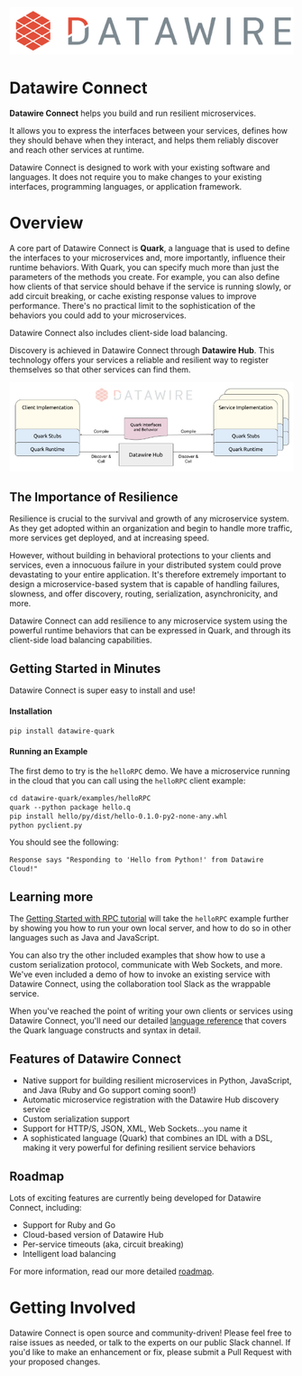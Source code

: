 ![Datawire](static-files/dw-logo.png)

# Datawire Connect

**Datawire Connect** helps you build and run resilient microservices.

It allows you to express the interfaces between your services, defines how they
should behave when they interact, and helps them reliably discover and reach
other services at runtime.

Datawire Connect is designed to work with your existing software and
languages. It does not require you to make changes to your existing
interfaces, programming languages, or application framework.

# Overview

A core part of Datawire Connect is **Quark**, a language that is used to define the
interfaces to your microservices and, more importantly, influence their runtime
behaviors. With Quark, you can specify much more than just the parameters of the
methods you create. For example, you can also define how clients of that service 
should behave if the service is running slowly, or add circuit breaking, or cache 
existing response values to improve performance. There's no practical limit to the
sophistication of the behaviors you could add to your microservices.

Datawire Connect also includes client-side load balancing.

Discovery is achieved in Datawire Connect through **Datawire Hub**. This technology
offers your services a reliable and resilient way to register themselves so that
other services can find them.

![Datawire Connect](static-files/dw-connect.png)

## The Importance of Resilience

Resilience is crucial to the survival and growth of any microservice system.
As they get adopted within an organization and begin to handle more traffic,
more services get deployed, and at increasing speed.

However, without building in behavioral protections to your clients and services,
even a innocuous failure in your distributed system could prove devastating to
your entire application. It's therefore extremely important to design a
microservice-based system that is capable of handling failures, slowness, and offer
discovery, routing, serialization, asynchronicity, and more.

Datawire Connect can add resilience to any microservice system using the
powerful runtime behaviors that can be expressed in Quark, and through its
client-side load balancing capabilities.

## Getting Started in Minutes

Datawire Connect is super easy to install and use!

#### Installation
```
pip install datawire-quark
```
#### Running an Example

The first demo to try is the `helloRPC` demo. We have a microservice running in
the cloud that you can call using the `helloRPC` client example:

```
cd datawire-quark/examples/helloRPC
quark --python package hello.q
pip install hello/py/dist/hello-0.1.0-py2-none-any.whl
python pyclient.py
```
You should see the following:

```
Response says "Responding to 'Hello from Python!' from Datawire Cloud!"
```

## Learning more

The [Getting Started with RPC tutorial](http://datawire.github.io/quark/0.3/tutorials/rpc-basic/index.html)
will take the `helloRPC` example further by showing you how to run your own local
server, and how to do so in other languages such as Java and JavaScript.

You can also try the other included examples that show how to use a custom
serialization protocol, communicate with Web Sockets, and more. We've even
included a demo of how to invoke an existing service with Datawire Connect,
using the collaboration tool Slack as the wrappable service.

When you've reached the point of writing your own clients or services using
Datawire Connect, you'll need our detailed [language reference](http://datawire.github.io/quark/0.3/language-reference/index.html)
that covers the Quark language constructs and syntax in detail.

## Features of Datawire Connect

* Native support for building resilient microservices in Python, JavaScript,
and Java (Ruby and Go support coming soon!)
* Automatic microservice registration with the Datawire Hub discovery service
* Custom serialization support
* Support for HTTP/S, JSON, XML, Web Sockets...you name it
* A sophisticated language (Quark) that combines an IDL with a DSL, making it
very powerful for defining resilient service behaviors

## Roadmap

Lots of exciting features are currently being developed for Datawire Connect,
including:

* Support for Ruby and Go
* Cloud-based version of Datawire Hub
* Per-service timeouts (aka, circuit breaking)
* Intelligent load balancing

For more information, read our more detailed [roadmap](https://github.com/datawire/quark/blob/master/ROADMAP.md).

# Getting Involved

Datawire Connect is open source and community-driven! Please feel free to raise
issues as needed, or talk to the experts on our public Slack channel.
If you'd like to make an enhancement or fix, please submit a Pull Request with
your proposed changes.

